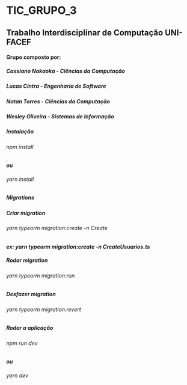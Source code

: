 ﻿# TIC_GRUPO_3
 ## Trabalho Interdisciplinar de Computação UNI-FACEF
 #### Grupo composto por: 
 #####  Cassiano Nakaoka - Ciências da Computação
 #####  Lucas Cintra - Engenharia de Software
 #####  Natan Torres - Ciências da Computação
 #####  Wesley Oliveira - Sistemas de Informação

##### Instalação
######  npm install
***ou***
######  yarn install

##### Migrations
##### Criar migration
######  yarn typeorm migration:create -n Create<nomeTabela>
***ex: yarn typeorm migration:create -n CreateUsuarios.ts***
##### Rodar migration 
######  yarn typeorm migration:run
##### Desfazer migration
######  yarn typeorm migration:revert

##### Rodar a aplicação
######  npm run dev
***ou***
######  yarn dev
 

